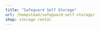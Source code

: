 ```yaml
---
title: "Safeguard Self Storage"
url: /hempstead/safeguard-self-storage/
shop: storage rental
---
```

